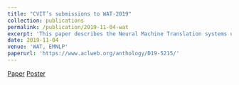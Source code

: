 ```yaml
---
title: "CVIT’s submissions to WAT-2019"
collection: publications
permalink: /publication/2019-11-04-wat
excerpt: 'This paper describes the Neural Machine Translation systems used by IIIT Hyderabad (CVIT-MT) for the translation tasks part of WAT-2019. We participated in tasks pertaining to Indian languages and submitted results for English-Hindi, Hindi-English, English-Tamil and Tamil-English language pairs. We employ Transformer architecture experimenting with multilingual models and methods for low-resource languages.'
date: 2019-11-04
venue: 'WAT, EMNLP'
paperurl: 'https://www.aclweb.org/anthology/D19-5215/'
---
```

[Paper](https://www.aclweb.org/anthology/D19-5215/)
[Poster](https://shashanksiripragada.github.io/files/WAT2019_Poster.pdf)